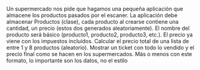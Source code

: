 Un supermercado nos pide que hagamos una pequeña aplicación que almacene los productos pasados por el escaner.
La aplicación debe almacenar Productos (clase), cada producto al crearse contiene una cantidad, 
un precio (estos dos generados aleatoriamente). El nombre del producto será básico (producto1, producto2, producto3, etc.).
El precio ya viene con los impuestos incluidos.
Calcular el precio total de una lista de entre 1 y 8 productos (aleatorio). 
Mostrar un ticket con todo lo vendido y el precio final como se hacen en los supermercados. 
Más o menos con este formato, lo importante son los datos, no el estilo